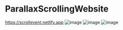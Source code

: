 # ParallaxScrollingWebsite
https://scrollevent.netlify.app
![image](https://user-images.githubusercontent.com/93541408/206924819-788b8705-dd2e-48ab-81d1-6250af31c014.png)
![image](https://user-images.githubusercontent.com/93541408/206924842-d3c569fc-a35a-4238-8917-1c707bb15513.png)
![image](https://user-images.githubusercontent.com/93541408/206924866-ec4bcce2-2bfb-4375-85b6-bb1c5ca1fc75.png)
